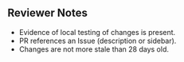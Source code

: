 ## Reviewer Notes

- Evidence of local testing of changes is present.
- PR references an Issue (description or sidebar).
- Changes are not more stale than 28 days old.
